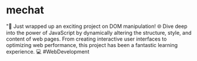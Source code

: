 # mechat
"🚀 Just wrapped up an exciting project on DOM manipulation! 🌐 Dive deep into the power of JavaScript by dynamically altering the structure, style, and content of web pages. From creating interactive user interfaces to optimizing web performance, this project has been a fantastic learning experience. 💻 #WebDevelopment 

